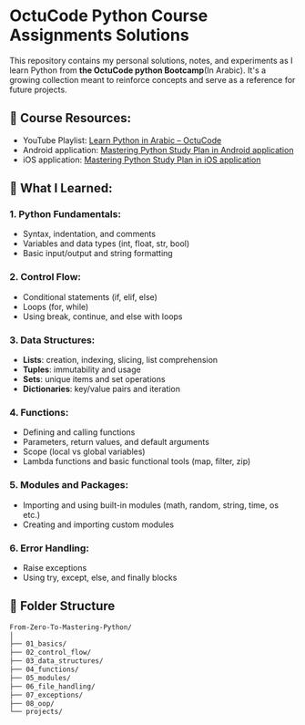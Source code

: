 # OctuCode Python Course Assignments Solutions
This repository contains my personal solutions, notes, and experiments as I learn Python from **the OctuCode python Bootcamp**(In Arabic). It's a growing collection meant to reinforce concepts and serve as a reference for future projects.
## 🚀 Course Resources:
- YouTube Playlist: [Learn Python in Arabic – OctuCode](www.youtube.com/@OctuCode)
- Android application: [Mastering Python Study Plan in Android application](https://play.google.com/store/apps/details?id=com.base.octucode&pli=1)
- iOS application: [Mastering Python Study Plan in iOS application](https://apps.apple.com/us/app/octucode-%D8%AA%D8%B9%D9%84%D9%85-%D8%A7%D9%84%D8%A8%D8%B1%D9%85%D8%AC%D8%A9-%D8%A8%D8%A7%D9%84%D8%B9%D8%B1%D8%A8%D9%8A/id6449018676)

## 🧠 What I Learned:
### 1. Python Fundamentals:
- Syntax, indentation, and comments
- Variables and data types (int, float, str, bool)
- Basic input/output and string formatting

### 2. Control Flow:
- Conditional statements (if, elif, else)
- Loops (for, while)
- Using break, continue, and else with loops

### 3. Data Structures:
- **Lists**: creation, indexing, slicing, list comprehension
- **Tuples**: immutability and usage
- **Sets**: unique items and set operations
- **Dictionaries**: key/value pairs and iteration

### 4. Functions:
- Defining and calling functions
- Parameters, return values, and default arguments
- Scope (local vs global variables)
- Lambda functions and basic functional tools (map, filter, zip)

### 5. Modules and Packages:
- Importing and using built-in modules (math, random, string, time, os etc.)
- Creating and importing custom modules

### 6. Error Handling:
- Raise exceptions
- Using try, except, else, and finally blocks
## 🧩 Folder Structure
```bash
From-Zero-To-Mastering-Python/
│
├── 01_basics/
├── 02_control_flow/
├── 03_data_structures/
├── 04_functions/
├── 05_modules/
├── 06_file_handling/
├── 07_exceptions/
├── 08_oop/
└── projects/
